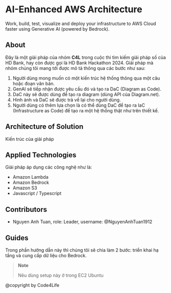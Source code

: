 # AI-Enhanced AWS Architecture

Work, build, test, visualize and deploy your infrastructure to AWS Cloud faster using Generative AI (powered by Bedrock).

## About

Đây là một giải pháp của nhóm **C4L** trong cuộc thi tìm kiếm giải pháp số của HD Bank, hay còn được gọi là HD Bank Hackathon 2024. Giải pháp mà nhóm chúng tôi mang tới được mô tả thông qua các bước như sau:

1. Người dùng mong muốn có một kiến trúc hệ thống thông qua một câu hoặc đoạn văn bản.
2. GenAI sẽ tiếp nhận được yêu cầu đó và tạo ra DaC (Diagram as Code).
3. DaC này sẽ được dùng để tạo ra diagram (dùng API của Diagram.net).
4. Hình ảnh và DaC sẽ được trả về lại cho người dùng.
5. Người dùng có thêm lựa chọn là có thể dùng DaC để tạo ra IaC (Infrastructure as Code) để tạo ra một hệ thống thật như trên thiết kế.

## Architecture of Solution

Kiến trúc của giải pháp

## Applied Technologies

Giải pháp áp dụng các công nghệ như là:

- Amazon Lambda
- Amazon Bedrock
- Amazon S3
- Javascript / Typescript

## Contributors

- Nguyen Anh Tuan, role: Leader, username: @NguyenAnhTuan1912

## Guides

Trong phần hướng dẫn này thì chúng tôi sẽ chia làm 2 bước: triển khai hạ tầng và cung cấp dữ liệu cho Bedrock.

> **Note**
>
> Nêu dùng setup này ở trong EC2 Ubuntu

@copyright by Code4Life

